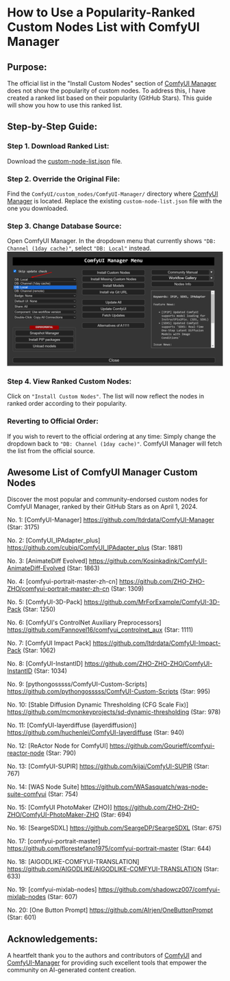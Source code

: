 # How to Use a Popularity-Ranked Custom Nodes List with ComfyUI Manager

## Purpose:

The official list in the "Install Custom Nodes" section of [ComfyUI Manager](https://github.com/ltdrdata/ComfyUI-Manager) does not show the popularity of custom nodes. To address this, I have created a ranked list based on their popularity (GitHub Stars). This guide will show you how to use this ranked list.

## Step-by-Step Guide:

### Step 1. Download Ranked List:

Download the [custom-node-list.json](https://raw.githubusercontent.com/liusida/ComfyUI-Manager-CustomNodes-Ranked/main/custom-node-list.json) file.

### Step 2. Override the Original File:

Find the `ComfyUI/custom_nodes/ComfyUI-Manager/` directory where [ComfyUI Manager](https://github.com/ltdrdata/ComfyUI-Manager) is located.
Replace the existing `custom-node-list.json` file with the one you downloaded.

### Step 3. Change Database Source:

Open ComfyUI Manager.
In the dropdown menu that currently shows `"DB: Channel (1day cache)"`, select `"DB: Local"` instead.
![DB-Local.png](DB-Local.png)

### Step 4. View Ranked Custom Nodes:

Click on `"Install Custom Nodes"`.
The list will now reflect the nodes in ranked order according to their popularity.

### Reverting to Official Order:

If you wish to revert to the official ordering at any time:
Simply change the dropdown back to `"DB: Channel (1day cache)"`.
ComfyUI Manager will fetch the list from the official source.

## Awesome List of ComfyUI Manager Custom Nodes
Discover the most popular and community-endorsed custom nodes for ComfyUI Manager, ranked by their GitHub Stars as on April 1, 2024.

No. 1: [ComfyUI-Manager] https://github.com/ltdrdata/ComfyUI-Manager (Star: 3175)

No. 2: [ComfyUI_IPAdapter_plus] https://github.com/cubiq/ComfyUI_IPAdapter_plus (Star: 1881)

No. 3: [AnimateDiff Evolved] https://github.com/Kosinkadink/ComfyUI-AnimateDiff-Evolved (Star: 1863)

No. 4: [comfyui-portrait-master-zh-cn] https://github.com/ZHO-ZHO-ZHO/comfyui-portrait-master-zh-cn (Star: 1309)

No. 5: [ComfyUI-3D-Pack] https://github.com/MrForExample/ComfyUI-3D-Pack (Star: 1250)

No. 6: [ComfyUI's ControlNet Auxiliary Preprocessors] https://github.com/Fannovel16/comfyui_controlnet_aux (Star: 1111)

No. 7: [ComfyUI Impact Pack] https://github.com/ltdrdata/ComfyUI-Impact-Pack (Star: 1062)

No. 8: [ComfyUI-InstantID] https://github.com/ZHO-ZHO-ZHO/ComfyUI-InstantID (Star: 1034)

No. 9: [pythongosssss/ComfyUI-Custom-Scripts] https://github.com/pythongosssss/ComfyUI-Custom-Scripts (Star: 995)

No. 10: [Stable Diffusion Dynamic Thresholding (CFG Scale Fix)] https://github.com/mcmonkeyprojects/sd-dynamic-thresholding (Star: 978)

No. 11: [ComfyUI-layerdiffuse (layerdiffusion)] https://github.com/huchenlei/ComfyUI-layerdiffuse (Star: 940)

No. 12: [ReActor Node for ComfyUI] https://github.com/Gourieff/comfyui-reactor-node (Star: 790)

No. 13: [ComfyUI-SUPIR] https://github.com/kijai/ComfyUI-SUPIR (Star: 767)

No. 14: [WAS Node Suite] https://github.com/WASasquatch/was-node-suite-comfyui (Star: 754)

No. 15: [ComfyUI PhotoMaker (ZHO)] https://github.com/ZHO-ZHO-ZHO/ComfyUI-PhotoMaker-ZHO (Star: 694)

No. 16: [SeargeSDXL] https://github.com/SeargeDP/SeargeSDXL (Star: 675)

No. 17: [comfyui-portrait-master] https://github.com/florestefano1975/comfyui-portrait-master (Star: 644)

No. 18: [AIGODLIKE-COMFYUI-TRANSLATION] https://github.com/AIGODLIKE/AIGODLIKE-COMFYUI-TRANSLATION (Star: 633)

No. 19: [comfyui-mixlab-nodes] https://github.com/shadowcz007/comfyui-mixlab-nodes (Star: 607)

No. 20: [One Button Prompt] https://github.com/AIrjen/OneButtonPrompt (Star: 601)


## Acknowledgements:

A heartfelt thank you to the authors and contributors of [ComfyUI](https://github.com/comfyanonymous/ComfyUI) and [ComfyUI-Manager](https://github.com/ltdrdata/ComfyUI-Manager) for providing such excellent tools that empower the community on AI-generated content creation.

